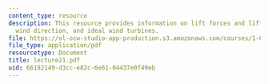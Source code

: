 ```yaml
---
content_type: resource
description: This resource provides information on lift forces and lift coefficient,
  wind direction, and ideal wind turbines.
file: https://ol-ocw-studio-app-production.s3.amazonaws.com/courses/1-060-engineering-mechanics-ii-spring-2006/66192149d3cce82c6e6104437e0f49eb_lecture21.pdf
file_type: application/pdf
resourcetype: Document
title: lecture21.pdf
uid: 66192149-d3cc-e82c-6e61-04437e0f49eb
---
```

